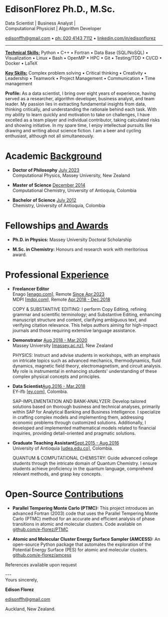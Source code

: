 # Edison**Florez** Ph.D., M.Sc.

Data Scientist \| Business Analyst \|\
Computational Physicist \| Algorithm Developer

<edisonffh@gmail.com> $\bullet$ [ph: 020 4143 7112](.) $\bullet$
[linkedin.com/in/edisonflorez](https://www.linkedin.com/in/edisonflorez/)

---

[**Technical Skills:**](.) Python $\bullet$ C++ $\bullet$ Fortran
$\bullet$ Data Base (SQL/NoSQL) $\bullet$ Visualization $\bullet$ Linux
$\bullet$ Bash $\bullet$ OpenMP $\bullet$ HPC $\bullet$ Git $\bullet$
Testing/TDD $\bullet$ CI/CD $\bullet$ Docker $\bullet$ LaTeX

[**Key Skills:**](.) Complex problem solving $\bullet$ Critical thinking
$\bullet$ Creativity $\bullet$ Leadership $\bullet$ Teamwork $\bullet$
Project Management $\bullet$ Communication $\bullet$ Time management

**Profile:** As a data scientist, I bring over eight years of
experience, having served as a researcher, algorithm developer, business
analyst, and team leader. My passion lies in extracting fundamental
insights from data, thinking critically, and understanding the rationale
behind each task. With my ability to learn quickly and motivation to
take on challenges, I have excelled as a team player and individual
contributor, taking calculated risks and showing initiative. In my spare
time, I enjoy intellectual pursuits like drawing and writing about
science fiction. I am a beer and cycling enthusiast, although not all
simultaneously.

# Academic [Background](.)

- **Doctor of Philosophy** [July 2023](.)\
  Computational Physics, Massey University, New Zealand

- **Master of Science** [December 2014](.)\
  Computational Chemistry, University of Antioquia, Colombia

- **Bachelor of Science** [July 2012](.)\
  Chemistry, University of Antioquia, Colombia

# Fellowships [and Awards](.)

- **Ph.D. in Physics:** Massey University Doctoral Scholarship

- **M.Sc. in Chemistry:** Honours and research work with meritorious
  award.

# Professional [Experience](.)

- **Freelancer Editor**\
  Enago \[[enago.com](https://www.enago.com/)\], Remote [Since
  Apr.2023](.)\
  MDPI \[[mdpi.com](https://www.mdpi.com/)\], Remote [Apr.2018 -
  Dec.2018](.)

  COPY & SUBSTANTIVE EDITING: I perform Copy Editing, refining grammar
  and scientific terminology; and Substantive Editing, enhancing
  manuscript structure and content, clarifying ambiguous text, and
  verifying citation relevance. This helps authors aiming for
  high-impact journals and those requiring extensive language
  assistance.

- **Demonstrator** [Aug.2018 - Mar.2020](.)\
  Massey University \[[massey.ac.nz](www.massey.ac.nz)\], New Zealand

  PHYSICS: Instruct and advise students in workshops, with an emphasis
  on intricate topics such as advanced mechanics, thermodynamics,
  fluid dynamics, magnetic field theory, electromagnetism, and circuit
  analysis. My role is instrumental in enhancing students'
  understanding of these complex physical concepts and principles.

- **Data Scientist**[Aug.2016 - Mar.2018](.)\
  EY-ifb \[[ey.com](www.ey.com/en_gl/ey-ifb)\], Colombia.

  SAP-IMPLEMENTATION AND BANK-ANALYZER: Develop tailored solutions
  based on thorough business and technical analyses, primarily within
  SAP for Analytical Banking and Business Intelligence. I specialize
  in crafting complex models and implementing them, addressing
  economic problems through customized solutions. Additionally, I
  developed and implemented mathematical models related to financial
  inquiries, providing detail-oriented and pragmatic solutions.

- **Graduate Teaching Assistant**[Sept.2015 - Aug.2016](.)\
  University of Antioquia \[[udea.edu.co](www.udea.edu.co)\],
  Colombia.

  QUANTUM & COMPUTATIONAL CHEMISTRY: Guide advanced college students
  through the intricate domain of Quantum Chemistry. I ensure students
  achieve proficiency in the quantum language, comprehend relevant
  methods, and grasp key concepts.

# Open-Source [Contributions](.)

- **Parallel Tempering Monte Carlo (PTMC):** This project introduces
  an advanced Fortran (2003) code that uses the Parallel Tempering
  Monte Carlo (PTMC) method for an accurate and efficient analysis of
  phase transitions in atomic and molecular clusters. Code available
  on [github.com/e-florez/PTMC](https://github.com/e-florez/PTMC)

- **Atomic and Molecular Cluster Energy Surface Sampler (AMCESS):** An
  open-source Python package that automates the exploration of the
  Potential Energy Surface (PES) for atomic and molecular clusters.
  [github.com/e-florez/amcess](https://github.com/e-florez/amcess)

References available upon request

---\
Yours sincerely,

**Edison Florez**

<edisonffh@gmail.com>

Auckland, New Zealand.
